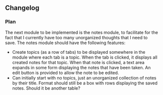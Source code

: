 ## Changelog

### Plan
The next module to be implemented is the notes module, to facilitate for the fact that I currently have too many unorganized thoughts that I need to save. The notes module should have the following features:

- Create topics (as a row of tabs) to be displayed somewhere in the module where each tab is a topic. When the tab is clicked, it displays all created notes for that topic. When that note is clicked, a text area expands in some form displaying the notes that have been taken. An edit button is provided to allow the note to be edited.
- Can initially start with no topics, just an unorganized collection of notes by their title. Format should still be a box with rows displaying the saved notes. Should it be another table?